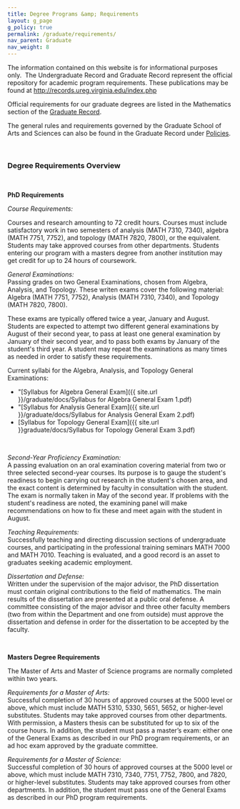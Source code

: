 ```yaml
---
title: Degree Programs &amp; Requirements
layout: g_page
g_policy: true
permalink: /graduate/requirements/
nav_parent: Graduate
nav_weight: 8
---
```

<p>The information contained on this website is for informational purposes only.&nbsp; The Undergraduate Record and Graduate Record represent the official repository for academic program requirements. These publications may be found at <a href="http://records.ureg.virginia.edu/index.php">http://records.ureg.virginia.edu/index.php</a></p>

<p>Official requirements for our graduate degrees are listed in the Mathematics section of the <a href="//records.ureg.virginia.edu/preview_program.php?catoid=38&amp;poid=4093"> Graduate Record</a>.</p>

<p>The general rules and requirements governed by the Graduate School of Arts and Sciences can also be found in the Graduate Record under <a href="http://records.ureg.virginia.edu/content.php?catoid=38&amp;navoid=2193">Policies</a>.</p>

<p>&nbsp;</p>

<h3>Degree Requirements Overview</h3>

<p>&nbsp;</p>

<p><strong>PhD Requirements</strong></p>

<p><em>Course Requirements:</em></p>

<p>Courses and research amounting to 72 credit hours. Courses must include satisfactory work in two semesters of analysis (MATH 7310, 7340), algebra (MATH 7751, 7752), and topology (MATH 7820, 7800), or the equivalent. Students may take approved courses from other departments. Students entering our program with a masters degree from another institution may get credit for up to 24 hours of coursework.</p>

<p><em>General Examinations:</em><br />
Passing grades on two General Examinations, chosen from Algebra, Analysis, and Topology. These writen exams cover the following material: Algebra (MATH 7751, 7752), Analysis (MATH 7310, 7340), and Topology (MATH 7820, 7800).</p>

<p>These exams are typically offered twice a year, January and August. Students are expected to attempt two different general examinations by August of their second year, to pass at least one general examination by January of their second year, and to pass both exams by January of the student&#39;s third year. A student may repeat the examinations as many times as needed in order to satisfy these requirements.</p>

<p>Current syllabi for the Algebra, Analysis, and Topology General Examinations:</p>

<ul>
	<li>"[Syllabus for Algebra General Exam]({{ site.url }}/graduate/docs/Syllabus for Algebra General Exam 1.pdf)</li>
	<li>"[Syllabus for Analysis General Exam]({{ site.url }}/graduate/docs/Syllabus for Analysis General Exam 2.pdf)</li>
	<li>[Syllabus for Topology General Exam]({{ site.url }}graduate/docs/Syllabus for Topology General Exam 3.pdf)</li>
</ul>

<p>&nbsp;</p>

<p><em>Second-Year Proficiency Examination:</em><br />
A passing evaluation on an oral examination covering material from two or three selected second-year courses. Its purpose is to gauge the student&#39;s readiness to begin carrying out research in the student&#39;s chosen area, and the exact content is determined by faculty in consultation with the student. The exam is normally taken in May of the second year. If problems with the student&#39;s readiness are noted, the examining panel will make recommendations on how to fix these and meet again with the student in August.</p>

<p><em>Teaching Requirements:</em><br />
Successfully teaching and directing discussion sections of undergraduate courses, and participating in the professional training seminars MATH 7000 and MATH 7010. Teaching is evaluated, and a good record is an asset to graduates seeking academic employment.</p>

<p><em>Dissertation and Defense:</em><br />
Written under the supervision of the major advisor, the PhD dissertation must contain original contributions to the field of mathematics. The main results of the dissertation are presented at a public oral defense. A committee consisting of the major advisor and three other faculty members (two from within the Department and one from outside) must approve the dissertation and defense in order for the dissertation to be accepted by the faculty.</p>

<p>&nbsp;</p>

<p><strong>Masters Degree Requirements</strong></p>

<p>The Master of Arts and Master of Science programs are normally completed within two years.</p>

<p><em>Requirements for a Master of Arts:</em><br />
Successful completion of 30 hours of approved courses at the 5000 level or above, which must include MATH 5310, 5330, 5651, 5652, or higher-level substitutes. Students may take approved courses from other departments. With permission, a Masters thesis can be substituted for up to six of the course hours.&nbsp;In addition, the student must pass a master&rsquo;s exam: either one of the General Exams as described in our PhD program requirements, or an ad hoc exam approved by the graduate committee.</p>

<p><em>Requirements for a Master of Science:</em><br />
Successful completion of 30 hours of approved courses at the 5000 level or above, which must include MATH 7310, 7340, 7751, 7752, 7800, and 7820, or higher-level substitutes. Students may take approved courses from other departments. In addition, the student must pass one of the General Exams as described in our PhD program requirements.</p>
